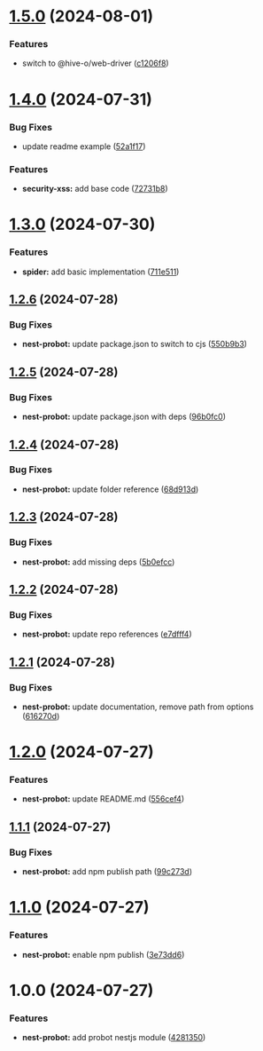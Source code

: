 # [1.5.0](https://github.com/hive-o/libraries/compare/nest-probot-v1.4.0...nest-probot-v1.5.0) (2024-08-01)


### Features

* switch to @hive-o/web-driver ([c1206f8](https://github.com/hive-o/libraries/commit/c1206f87add6d70e88ac4a1ca699d009adb488f5))

# [1.4.0](https://github.com/hive-o/libraries/compare/nest-probot-v1.3.0...nest-probot-v1.4.0) (2024-07-31)


### Bug Fixes

* update readme example ([52a1f17](https://github.com/hive-o/libraries/commit/52a1f178f4f75f63434fbedf0e4728629a59a81a))


### Features

* **security-xss:** add base code ([72731b8](https://github.com/hive-o/libraries/commit/72731b83db9b3d72732633160253dc647e154e0b))

# [1.3.0](https://github.com/hive-o/libraries/compare/nest-probot-v1.2.6...nest-probot-v1.3.0) (2024-07-30)


### Features

* **spider:** add basic implementation ([711e511](https://github.com/hive-o/libraries/commit/711e511cfc22d9c9b1cdb51b05d3a86a2ab3fcd1))

## [1.2.6](https://github.com/hive-o/libraries/compare/nest-probot-v1.2.5...nest-probot-v1.2.6) (2024-07-28)


### Bug Fixes

* **nest-probot:** update package.json to switch to cjs ([550b9b3](https://github.com/hive-o/libraries/commit/550b9b38d677510dd6ffe3d8d23a330ae636c365))

## [1.2.5](https://github.com/hive-o/libraries/compare/nest-probot-v1.2.4...nest-probot-v1.2.5) (2024-07-28)


### Bug Fixes

* **nest-probot:** update package.json with deps ([96b0fc0](https://github.com/hive-o/libraries/commit/96b0fc0ab470ebfd21cafc0a8149b6a3c33fc85a))

## [1.2.4](https://github.com/hive-o/libraries/compare/nest-probot-v1.2.3...nest-probot-v1.2.4) (2024-07-28)


### Bug Fixes

* **nest-probot:** update folder reference ([68d913d](https://github.com/hive-o/libraries/commit/68d913d43d3fd209a6cc68315e97de76067a6116))

## [1.2.3](https://github.com/hive-o/libraries/compare/nest-probot-v1.2.2...nest-probot-v1.2.3) (2024-07-28)


### Bug Fixes

* **nest-probot:** add missing deps ([5b0efcc](https://github.com/hive-o/libraries/commit/5b0efccd712168fa7e31e0bf493f9d3b7546a668))

## [1.2.2](https://github.com/hive-o/libraries/compare/nest-probot-v1.2.1...nest-probot-v1.2.2) (2024-07-28)


### Bug Fixes

* **nest-probot:** update repo references ([e7dfff4](https://github.com/hive-o/libraries/commit/e7dfff48e7ca52f5378b45e39f148607a75d2bd1))

## [1.2.1](https://github.com/hive-o/packages/compare/nest-probot-v1.2.0...nest-probot-v1.2.1) (2024-07-28)


### Bug Fixes

* **nest-probot:** update documentation, remove path from options ([616270d](https://github.com/hive-o/packages/commit/616270d62c129678755685568142352ebe1a6a3e))

# [1.2.0](https://github.com/hive-o/libraries/compare/nest-probot-v1.1.1...nest-probot-v1.2.0) (2024-07-27)


### Features

* **nest-probot:** update README.md ([556cef4](https://github.com/hive-o/libraries/commit/556cef46554e9bd05eb272c4f790e11f958d4720))

## [1.1.1](https://github.com/hive-o/libraries/compare/nest-probot-v1.1.0...nest-probot-v1.1.1) (2024-07-27)


### Bug Fixes

* **nest-probot:** add npm publish path ([99c273d](https://github.com/hive-o/libraries/commit/99c273dd27e6b7f75ca0a82df596ac746e83b7a2))

# [1.1.0](https://github.com/hive-o/libraries/compare/nest-probot-v1.0.0...nest-probot-v1.1.0) (2024-07-27)


### Features

* **nest-probot:** enable npm publish ([3e73dd6](https://github.com/hive-o/libraries/commit/3e73dd6fe55e67cfebe874f054699be1a03f90ba))

# 1.0.0 (2024-07-27)


### Features

* **nest-probot:** add probot nestjs module ([4281350](https://github.com/hive-o/libraries/commit/428135004ea8b2ca9eeafdfd48f8e62da6b29e95))
